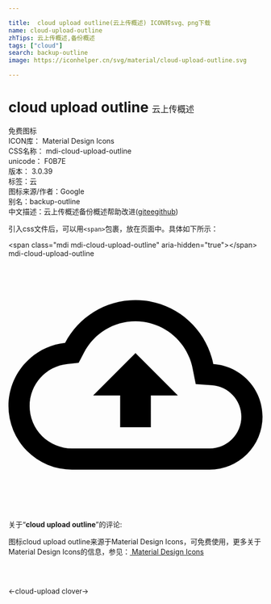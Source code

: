 ```yaml
---

title:  cloud upload outline(云上传概述) ICON转svg、png下载
name: cloud-upload-outline
zhTips: 云上传概述,备份概述
tags: ["cloud"]
search: backup-outline
image: https://iconhelper.cn/svg/material/cloud-upload-outline.svg

---
```


# cloud upload outline  <small style="font-size: 60%;font-weight: 100">云上传概述</small>


<div class="detail-page">
<p>
<span><span class="badge-success badge">免费图标</span> </span>
<br/>
<span>
ICON库：
<span class="badge-secondary badge">Material Design Icons</span> 
</span>
<br/>
<span>
CSS名称：
<span class="badge-secondary badge">mdi-cloud-upload-outline</span> 
</span>
<br/>
<span>
unicode：
<span class="badge-secondary badge">F0B7E</span> 
<copy-btn content='F0B7E' btn-title=""></copy-btn>
<copy-btn :content='String.fromCodePoint(parseInt("F0B7E", 16))' btn-title="复制U"></copy-btn>
</span>
<br/>
<span>
版本：
<span class="badge-secondary badge">3.0.39</span> 
</span><br/><span>标签：<span class="badge-light badge"><router-link to="/tags/cloud.html">云</router-link></span></span>
<br/>
<span>图标来源/作者：<span class="badge-light badge">Google</span></span> 
<br/>
<span>别名：<span class="badge-light badge">backup-outline</span></span><br/><span class="zh-detail">中文描述：<span class="badge-primary badge">云上传概述</span><span class="badge-primary badge">备份概述</span><span class="help-link"><span>帮助改进</span>(<a href="https://gitee.com/liuwave/icon-helper/edit/master/json/material/cloud-upload-outline.json" target="_blank" rel="noopener noreferrer">gitee</a><a href="https://github.com/liuwave/icon-helper/edit/master/json/material/cloud-upload-outline.json" target="_blank" rel="noopener noreferrer">github</a></span>)</span><br/>
</p>
</div>
<div class="alert alert-dark">
  <i class="mdi mdi-cloud-upload-outline mdi-48px"></i>
  <i class="mdi mdi-cloud-upload-outline mdi-36px"></i>
  <i class="mdi mdi-cloud-upload-outline mdi-24px"></i>
  <i class="mdi mdi-cloud-upload-outline mdi-18px"></i>
</div>
<div>
  <p>引入css文件后，可以用<code>&lt;span&gt;</code>包裹，放在页面中。具体如下所示：    
  </p>
  <div class="alert alert-primary" style="font-size: 14px">
    &lt;span class="mdi mdi-cloud-upload-outline" aria-hidden="true"&gt;&lt;/span&gt;
    <copy-btn content='<span class="mdi mdi-cloud-upload-outline" aria-hidden="true"></span>'></copy-btn>
  </div>
  <div class="alert alert-secondary">
    <i class="mdi mdi-cloud-upload-outline"
    style="font-size: 24px"
    aria-hidden="true"></i> mdi-cloud-upload-outline
    <copy-btn content="mdi-cloud-upload-outline" btn-title="复制图标名称"></copy-btn>
  </div>
</div>
<div id="svg" class="svg-wrap">
<svg xmlns="http://www.w3.org/2000/svg" viewBox="0 0 24 24"><path d="M19.35,10.04C18.67,6.59 15.64,4 12,4C9.11,4 6.6,5.64 5.35,8.04C2.34,8.36 0,10.91 0,14A6,6 0 0,0 6,20H19A5,5 0 0,0 24,15C24,12.36 21.95,10.22 19.35,10.04M19,18H6A4,4 0 0,1 2,14C2,11.95 3.53,10.24 5.56,10.03L6.63,9.92L7.13,8.97C8.08,7.14 9.94,6 12,6C14.62,6 16.88,7.86 17.39,10.43L17.69,11.93L19.22,12.04C20.78,12.14 22,13.45 22,15A3,3 0 0,1 19,18M8,13H10.55V16H13.45V13H16L12,9L8,13Z" /></svg>
</div>
<detail full-name='mdi-cloud-upload-outline'></detail>
<div class="icon-detail__container">
<p>关于“<b>cloud upload outline</b>”的评论:</p>
</div>
<Vssue title="关于“cloud upload outline”的评论" />    
<div><p>图标cloud upload outline来源于Material Design Icons，可免费使用，更多关于 Material Design Icons的信息，参见：<a target="_blank" href="https://iconhelper.cn/material.html"> Material Design Icons</a>
</p></div>

<div style="padding:2rem 0 " class="page-nav"><p class="inner"><span class="prev">←<router-link to="/icon/cloud-upload.html">cloud-upload</router-link></span> <span class="next"><router-link to="/icon/clover.html">clover</router-link>→</span></p></div>

